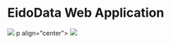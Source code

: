 # EidoData Web Application
![](images/icons.ico)
p align="center">
  <img src="images/icons.ico/">
</p>

